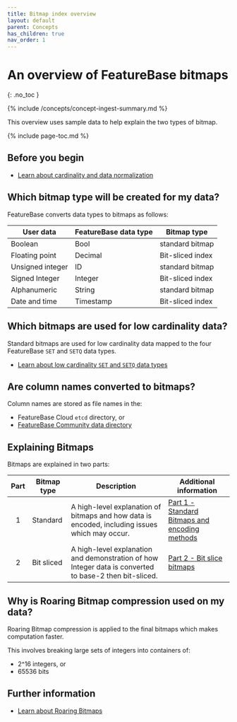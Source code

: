 ```yaml
---
title: Bitmap index overview
layout: default
parent: Concepts
has_children: true
nav_order: 1
---
```


# An overview of FeatureBase bitmaps
{: .no_toc }

{% include /concepts/concept-ingest-summary.md %}

This overview uses sample data to help explain the two types of bitmap.

{% include page-toc.md %}

## Before you begin

* [Learn about cardinality and data normalization](/docs/concepts/concepts-home)

## Which bitmap type will be created for my data?

FeatureBase converts data types to bitmaps as follows:

| User data | FeatureBase data type | Bitmap type |
|---|---|---|
| Boolean | Bool | standard bitmap |
| Floating point | Decimal | Bit-sliced index |
| Unsigned integer | ID | standard bitmap |
| Signed Integer | Integer | Bit-sliced index |
| Alphanumeric | String | standard bitmap |
| Date and time | Timestamp | Bit-sliced index |

## Which bitmaps are used for low cardinality data?

Standard bitmaps are used for low cardinality data mapped to the four FeatureBase `SET` and `SETQ` data types.

* [Learn about low cardinality `SET` and `SETQ` data types](/docs/sql-guide/data-types/data-types-home#low-cardinality-data-types)

## Are column names converted to bitmaps?

Column names are stored as file names in the:
* FeatureBase Cloud `etcd` directory, or
* [FeatureBase Community data directory](/docs/community/com-config/com-config-data-directory)

## Explaining Bitmaps

Bitmaps are explained in two parts:

| Part | Bitmap type | Description | Additional information |
|:---:|---|---|---|
| 1 | Standard | A high-level explanation of bitmaps and how data is encoded, including issues which may occur. | [Part 1 - Standard Bitmaps and encoding methods](/docs/concepts/concept-fb-bitmaps-pt1-standard-bitmaps) |
| 2 | Bit sliced | A high-level explanation and demonstration of how Integer data is converted to base-2 then bit-sliced. | [Part 2 - Bit slice bitmaps](/docs/concepts/concept-fb-bitmaps-pt2-base-2-bit-slice-bitmaps) |

## Why is Roaring Bitmap compression used on my data?

Roaring Bitmap compression is applied to the final bitmaps which makes computation faster.

This involves breaking large sets of integers into containers of:
* 2^16 integers, or
* 65536 bits

## Further information

* [Learn about Roaring Bitmaps](https://roaringbitmap.org/about/)
